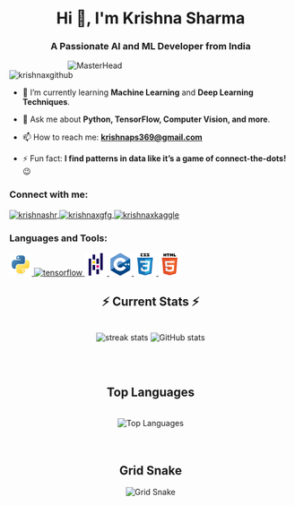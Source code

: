 <h1 align="center">Hi 👋, I'm Krishna Sharma</h1>
<h3 align="center">A Passionate AI and ML Developer from India</h3>

<img align="right" alt="MasterHead" width="400" src="https://i.giphy.com/AtemeKRsPRVESJ8zRq.gif" />

<p align="left"> <img src="https://komarev.com/ghpvc/?username=krishnaxgithub&label=Profile%20views&color=0e75b6&style=flat" alt="krishnaxgithub" /> </p>

- 🌱 I’m currently learning **Machine Learning** and **Deep Learning Techniques**.

- 💬 Ask me about **Python, TensorFlow, Computer Vision, and more**.

- 📫 How to reach me: **krishnaps369@gmail.com**

- ⚡ Fun fact: **I find patterns in data like it’s a game of connect-the-dots!** 😉

<h3 align="left">Connect with me:</h3>
<p align="left">
  <a href="https://linkedin.com/in/krishnashr" target="blank">
    <img align="center" src="https://raw.githubusercontent.com/rahuldkjain/github-profile-readme-generator/master/src/images/icons/Social/linked-in-alt.svg" alt="krishnashr" height="30" width="40" />
  </a>
  <a href="https://auth.geeksforgeeks.org/user/krishnaxgfg" target="blank">
    <img align="center" src="https://raw.githubusercontent.com/rahuldkjain/github-profile-readme-generator/master/src/images/icons/Social/geeks-for-geeks.svg" alt="krishnaxgfg" height="30" width="40" />
  </a>
  <a href="https://kaggle.com/krishnaxkaggle" target="blank">
    <img align="center" src="https://raw.githubusercontent.com/rahuldkjain/github-profile-readme-generator/master/src/images/icons/Social/kaggle.svg" alt="krishnaxkaggle" height="30" width="40" />
  </a>
</p>

<h3 align="left">Languages and Tools:</h3>
<p align="left">
  <a href="https://www.python.org" target="_blank" rel="noreferrer">
    <img src="https://raw.githubusercontent.com/devicons/devicon/master/icons/python/python-original.svg" alt="python" width="40" height="40"/>
  </a>
  <a href="https://www.tensorflow.org" target="_blank" rel="noreferrer">
    <img src="https://www.vectorlogo.zone/logos/tensorflow/tensorflow-icon.svg" alt="tensorflow" width="40" height="40"/>
  </a>
  <a href="https://pandas.pydata.org/" target="_blank" rel="noreferrer">
    <img src="https://raw.githubusercontent.com/devicons/devicon/2ae2a900d2f041da66e950e4d48052658d850630/icons/pandas/pandas-original.svg" alt="pandas" width="40" height="40"/>
  </a>
  <a href="https://www.w3schools.com/cpp/" target="_blank" rel="noreferrer">
    <img src="https://raw.githubusercontent.com/devicons/devicon/master/icons/cplusplus/cplusplus-original.svg" alt="cplusplus" width="40" height="40"/>
  </a>
  <a href="https://www.w3schools.com/css/" target="_blank" rel="noreferrer">
    <img src="https://raw.githubusercontent.com/devicons/devicon/master/icons/css3/css3-original-wordmark.svg" alt="css3" width="40" height="40"/>
  </a>
  <a href="https://www.w3.org/html/" target="_blank" rel="noreferrer">
    <img src="https://raw.githubusercontent.com/devicons/devicon/master/icons/html5/html5-original-wordmark.svg" alt="html5" width="40" height="40"/>
  </a>
</p>

<h2 align="center">⚡ Current Stats ⚡</h2>
<br>
<div align="center">
  <img width="48%" src="https://streak-stats.demolab.com/?user=krishnaxgithub&count_private=true&theme=react&border_radius=10" alt="streak stats" />
  <img width="48%" src="https://github-readme-stats.vercel.app/api?username=krishnaxgithub&show_icons=true&theme=react&rank_icon=github&border_radius=10" alt="GitHub stats" />
</div>

<br/><br/>

<h2 align="center">Top Languages</h2>
<br>
<div align="center">
  <img width=325 src="https://github-readme-stats.vercel.app/api/top-langs?username=krishnaxgithub&show_icons=true&locale=en&layout=compact&theme=react&border_radius=10" alt="Top Languages" />
</div>
<br/><br/>

<h2 align="center">Grid Snake</h2>
<p align="center">
  <img src="https://raw.githubusercontent.com/Krishnaxgithub/grid-snake.svg" alt="Grid Snake"/>
</p>
